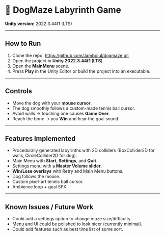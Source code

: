 # 🐶 DogMaze Labyrinth Game

**Unity version:** 2022.3.44f1 (LTS)

---

## How to Run
1. Clone the repo: https://github.com/Jambolul/dogmaze.git  
2. Open the project in **Unity 2022.3.44f1 (LTS)**.  
3. Open the **MainMenu** scene.  
4. Press **Play** in the Unity Editor or build the project into an executable.  

---

## Controls
- Move the dog with your **mouse cursor**.  
- The dog smoothly follows a custom-made tennis ball cursor.  
- Avoid walls → touching one causes **Game Over**.  
- Reach the bone → you **Win** and hear the goal sound.  

---

## Features Implemented
- Procedurally generated labyrinths with 2D colliders (BoxCollider2D for walls, CircleCollider2D for dog).  
- Main Menu with **Start**, **Settings**, and **Quit**.  
- Settings menu with a **Master Volume slider**.  
- **Win/Lose overlays** with Retry and Main Menu buttons.  
- Dog follows the mouse.  
- Custom pixel-art tennis ball cursor.  
- Ambience loop + goal SFX.  

---

## Known Issues / Future Work
- Could add a settings option to change maze size/difficulty.  
- Menu and UI could be polished to look nicer (currently minimal).
- Could add features such as best time list of some sort.
